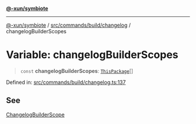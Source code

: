 [**@-xun/symbiote**](../../../../../README.md)

***

[@-xun/symbiote](../../../../../README.md) / [src/commands/build/changelog](../README.md) / changelogBuilderScopes

# Variable: changelogBuilderScopes

> `const` **changelogBuilderScopes**: [`ThisPackage`](../../../../configure/enumerations/ThisPackageGlobalScope.md#thispackage)[]

Defined in: [src/commands/build/changelog.ts:137](https://github.com/Xunnamius/symbiote/blob/2e287e33709b516a0ca83d4aca24e98dc1018688/src/commands/build/changelog.ts#L137)

## See

[ChangelogBuilderScope](../../../../configure/enumerations/ThisPackageGlobalScope.md)
